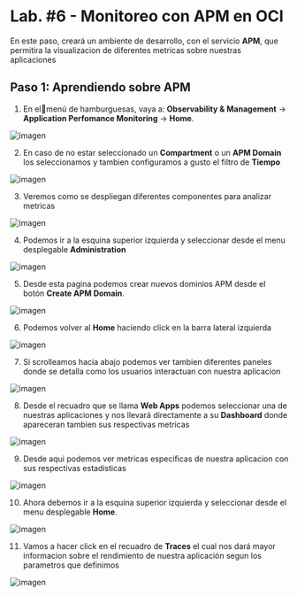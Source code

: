 # Lab. #6 - Monitoreo con APM en OCI

En este paso, creará un ambiente de desarrollo, con el servicio **APM**, que permitira la visualizacion de diferentes metricas sobre nuestras aplicaciones

 ## <a name="Paso1"></a> Paso 1: Aprendiendo sobre APM

 1. En el🍔menú de hamburguesas, vaya a: **Observability & Management** → **Application Perfomance Monitoring** → **Home**.

![imagen](https://user-images.githubusercontent.com/59672915/201534619-24826bd7-28b0-4092-853f-3ffc35963590.png)

 2. En caso de no estar seleccionado un **Compartment** o un **APM Domain** los seleccionamos y tambien configuramos a gusto el filtro de **Tiempo**

![imagen](https://user-images.githubusercontent.com/59672915/201535413-6521ff43-e5b5-47aa-af8e-00cb9ef60169.png)

 3. Veremos como se despliegan diferentes componentes para analizar metricas
  
![imagen](https://user-images.githubusercontent.com/59672915/201535457-45c43f4f-9fc5-4782-b9fb-b0e28becafe9.png)

 4. Podemos ir a la esquina superior izquierda y seleccionar desde el menu desplegable **Administration**
 
 ![imagen](https://user-images.githubusercontent.com/59672915/201535530-c549de0d-ddf6-46c6-a959-a3f9841eaa6b.png)

 5. Desde esta pagina podemos crear nuevos dominios APM desde el botón **Create APM Domain**.

![imagen](https://user-images.githubusercontent.com/59672915/201535803-2f71f670-1798-4f1d-88a9-2f7a68a188e6.png)

 6. Podemos volver al **Home** haciendo click en la barra lateral izquierda

![imagen](https://user-images.githubusercontent.com/59672915/201535842-cad17efe-b864-4554-aa7a-ba5f87945069.png)

 7. Si scrolleamos hacia abajo podemos ver tambien diferentes paneles donde se detalla como los usuarios interactuan con nuestra aplicacion

![imagen](https://user-images.githubusercontent.com/59672915/201535918-0289c37a-3776-4007-88b2-bcc9c0f1518b.png)

 8. Desde el recuadro que se llama **Web Apps** podemos seleccionar una de nuestras aplicaciones y nos llevará directamente a su **Dashboard** donde apareceran tambien sus respectivas metricas
 
 ![imagen](https://user-images.githubusercontent.com/59672915/201536141-b00f7561-534a-4376-81ff-aa28a09a6e35.png)

 9. Desde aqui podemos ver metricas especificas de nuestra aplicacion con sus respectivas estadisticas
 
![imagen](https://user-images.githubusercontent.com/59672915/201536529-e4fa9533-67d0-4d8a-99e4-081dc66e008b.png)

 10. Ahora debemos ir a la esquina superior izquierda y seleccionar desde el menu desplegable **Home**.
 
![imagen](https://user-images.githubusercontent.com/59672915/201536628-925c94d8-81c1-45ad-afc7-1f0bc2295c9d.png)

 11. Vamos a hacer click en el recuadro de **Traces** el cual nos dará mayor informacion sobre el rendimiento de nuestra aplicación segun los parametros que definimos 

![imagen](https://user-images.githubusercontent.com/59672915/201536667-d7e42350-509d-48fb-8589-04ef14cdf87e.png)

